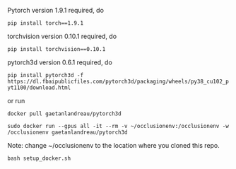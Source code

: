 Pytorch version 1.9.1 required, do

`pip install torch==1.9.1`

torchvision version 0.10.1 required, do

`pip install torchvision==0.10.1`

pytorch3d version 0.6.1 required, do

`pip install pytorch3d -f https://dl.fbaipublicfiles.com/pytorch3d/packaging/wheels/py38_cu102_pyt1100/download.html`

or run

`docker pull gaetanlandreau/pytorch3d`

`sudo docker run --gpus all -it --rm -v ~/occlusionenv:/occlusionenv -w /occlusionenv gaetanlandreau/pytorch3d`

Note: change ~/occlusionenv to the location where you cloned this repo.

`bash setup_docker.sh`
